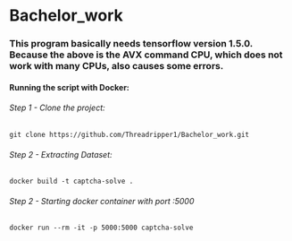 # Bachelor_work

### This program basically needs tensorflow version 1.5.0. Because the above is the AVX command CPU, which does not work with many CPUs, also causes some errors.

#### Running the script with Docker:
###### Step 1 - Clone the project:
```
git clone https://github.com/Threadripper1/Bachelor_work.git
```
###### Step 2 - Extracting Dataset:
```
docker build -t captcha-solve .
```

###### Step 2 - Starting docker container with port :5000
```
docker run --rm -it -p 5000:5000 captcha-solve
```